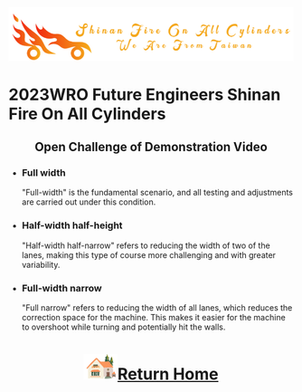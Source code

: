 <div align="center"><img src="../../other/img/logo.png" width="600" alt=" logo"></div>

2023WRO Future Engineers Shinan Fire On All Cylinders  
=====
## <div align="center">Open Challenge of Demonstration Video</div> 
- ### Full width
    "Full-width" is the fundamental scenario, and all testing and adjustments are carried out under this condition.



- ### Half-width half-height
  "Half-width half-narrow" refers to reducing the width of two of the lanes, making this type of course more challenging and with greater variability.

 
- ### Full-width narrow
    "Full narrow" refers to reducing the width of all lanes, which reduces the correction space for the machine. This makes it easier for the machine to overshoot while turning and potentially hit the walls.


# <div align="center">![HOME](../../other/img/Home.png)[Return Home](../../)</div>  


